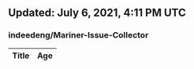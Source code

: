 ## Updated: July 6, 2021, 4:11 PM UTC


### indeedeng/Mariner-Issue-Collector
|**Title**|**Age**|
|:----|:----|